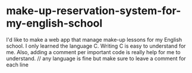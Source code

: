 # make-up-reservation-system-for-my-english-school
I'd like to make a web app that manage make-up lessons for my English school. I only learned the language C. Writing C is easy to understand for me.  Also, adding a comment per important code is really help for me to understand.
// any language is fine but make sure to leave a comment for each line
